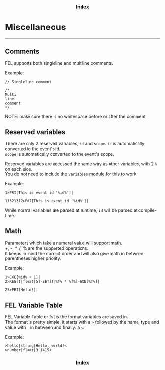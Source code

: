 <h3 align="center"><a href="index.html">Index</a></h3>

# Miscellaneous
-----

## Comments
FEL supports both singleline and multiline comments.

Example:
```
// Singleline comment

/*
Multi
line
comment
*/
```
  NOTE: make sure there is no whitespace before or after the comment
  
## Reserved variables
There are only 2 reserved variables, `id` and `scope`.
`id` is automatically converted to the event's id.  
`scope` is automatically converted to the event's scope.  

Reserved variables are accessed the same way as other variables, with 2 `%` on each side.  
You do not need to include the `variables` [module](modules.html) for this to work.

Example:
```
1>PRI[This is event id '%id%']|

11321312>PRI[This is event id '%id%']|
```
While normal variables are parsed at runtime, `id` will be parsed at compile-time.

## Math
Parameters which take a numeral value will support math.  
+, -, *, /, % are the supported operations.  
It keeps in mind the correct order and will also give math in between parentheses higher priority.  

Example:
```
1>EXE[%id% + 1]|
2>REG[f|float|5]-SET[f|%f% * %f%]-EXE[%f%]|

25>PRI[Hello!]|
```

## FEL Variable Table
FEL Variable Table or fvt is the format variables are saved in.  
The format is pretty simple, it starts with a `>` followed by the name, type and value with `|` in between and finally: a `<`.  

Example:
```
>hello|string|Hello, world!<
>number|float|3.1415<
```

<h3 align="center"><a href="index.html">Index</a></h3>
